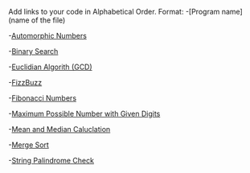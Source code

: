 Add links to your code in Alphabetical Order.
Format: -[Program name](name of the file)

-[Automorphic Numbers](automorphic.php)

-[Binary Search](binary_search.php)

-[Euclidian Algorith (GCD)](euclid_gcd.php)

-[FizzBuzz](fizz_buzz.php)

-[Fibonacci Numbers](fibonacci_numbers.php)

-[Maximum Possible Number with Given Digits](max_number.php)

-[Mean and Median Caluclation](mean_median.php)

-[Merge Sort](merge_sort.php)

-[String Palindrome Check](string_palindrome.php)
